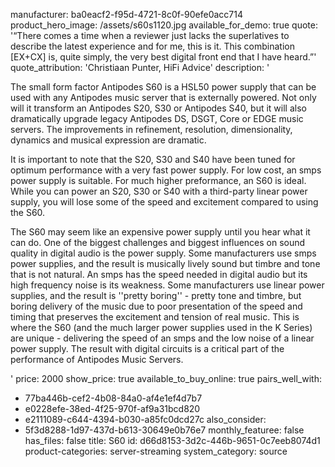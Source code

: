 manufacturer: ba0eacf2-f95d-4721-8c0f-90efe0acc714
product_hero_image: /assets/s60s1120.jpg
available_for_demo: true
quote: '“There comes a time when a reviewer just lacks the superlatives to describe the latest experience and for me, this is it. This combination [EX+CX] is, quite simply, the very best digital front end that I have heard.”'
quote_attribution: 'Christiaan Punter, HiFi Advice'
description: '<p>The small form factor Antipodes S60 is a HSL50 power supply that can be used with any Antipodes music server that is externally powered. Not only will it transform an Antipodes S20, S30 or Antipodes S40, but it will also dramatically upgrade legacy Antipodes DS, DSGT, Core or EDGE music servers. The improvements in refinement, resolution, dimensionality, dynamics and musical expression are dramatic.</p><p>It is important to note that the S20, S30 and S40 have been tuned for optimum performance with a very fast power supply. For low cost, an smps power supply is suitable. For much higher preformance, an S60 is ideal. While you can power an S20, S30 or S40 with a third-party linear power supply, you will lose some of the speed and excitement compared to using the S60.</p><p>The S60 may seem like an expensive power supply until you hear what it can do. One of the biggest challenges and biggest influences on sound quality in digital audio is the power supply. Some manufacturers use smps power supplies, and the result is musically lively sound but timbre and tone that is not natural. An smps has the speed needed in digital audio but its high frequency noise is its weakness. Some manufacturers use linear power supplies, and the result is ''pretty boring'' - pretty tone and timbre, but boring delivery of the music due to poor presentation of the speed and timing that preserves the excitement and tension of real music. This is where the S60 (and the much larger power supplies used in the K Series) are unique - delivering the speed of an smps and the low noise of a linear power supply. The result with digital circuits is a critical part of the performance of Antipodes Music Servers.</p>'
price: 2000
show_price: true
available_to_buy_online: true
pairs_well_with:
  - 77ba446b-cef2-4b08-84a0-af4e1ef4d7b7
  - e0228efe-38ed-4f25-970f-af9a31bcd820
  - e2111089-c644-4394-b030-a85fc0dcd27c
also_consider:
  - 5f3d8288-1d97-437d-b613-30649e0b76e7
monthly_featuree: false
has_files: false
title: S60
id: d66d8153-3d2c-446b-9651-0c7eeb8074d1
product-categories: server-streaming
system_category: source
